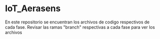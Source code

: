 # IoT_Aerasens
En este repositorio se encuentran los archivos de codigo respectivos de cada fase. 
Revisar las ramas "branch" respectivas a cada fase para ver los archivos

